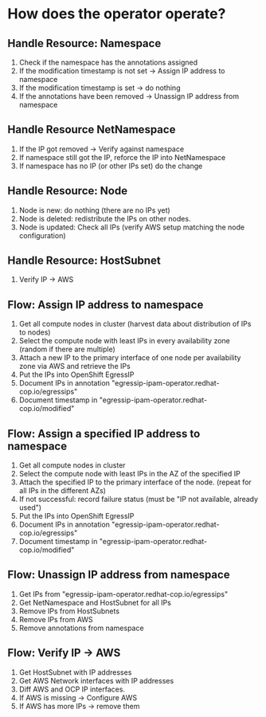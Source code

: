 # How does the operator operate?

## Handle Resource: Namespace
1. Check if the namespace has the annotations assigned
2. If the modification timestamp is not set -> Assign IP address to namespace
3. If the modification timestamp is set -> do nothing
4. If the annotations have been removed -> Unassign IP address from namespace

## Handle Resource NetNamespace
1. If the IP got removed -> Verify against namespace
2. If namespace still got the IP, reforce the IP into NetNamespace
3. If namespace has no IP (or other IPs set) do the change

## Handle Resource: Node
1. Node is new: do nothing (there are no IPs yet)
2. Node is deleted: redistribute the IPs on other nodes.
3. Node is updated: Check all IPs (verify AWS setup matching the node configuration)

## Handle Resource: HostSubnet
1. Verify IP -> AWS

## Flow: Assign IP address to namespace
1. Get all compute nodes in cluster (harvest data about distribution of IPs to nodes)
2. Select the compute node with least IPs in every availability zone (random if there are multiple)
3. Attach a new IP to the primary interface of one node per availability zone via AWS and retrieve the IPs
4. Put the IPs into OpenShift EgressIP
5. Document IPs in annotation "egressip-ipam-operator.redhat-cop.io/egressips"
6. Document timestamp in "egressip-ipam-operator.redhat-cop.io/modified"

## Flow: Assign a specified IP address to namespace
1. Get all compute nodes in cluster
2. Select the compute node with least IPs in the AZ of the specified IP
3. Attach the specified IP to the primary interface of the node. (repeat for all IPs in the different AZs)
4. If not successful: record failure status (must be "IP not available, already used")
5. Put the IPs into OpenShift EgressIP
6. Document IPs in annotation "egressip-ipam-operator.redhat-cop.io/egressips"
7. Document timestamp in "egressip-ipam-operator.redhat-cop.io/modified"

## Flow: Unassign IP address from namespace
1. Get IPs from "egressip-ipam-operator.redhat-cop.io/egressips"
2. Get NetNamespace and HostSubnet for all IPs
3. Remove IPs from HostSubnets
4. Remove IPs from AWS
5. Remove annotations from namespace

## Flow: Verify IP -> AWS
1. Get HostSubnet with IP addresses
2. Get AWS Network interfaces with IP addresses
3. Diff AWS and OCP IP interfaces.
4. If AWS is missing -> Configure AWS
5. If AWS has more IPs -> remove them